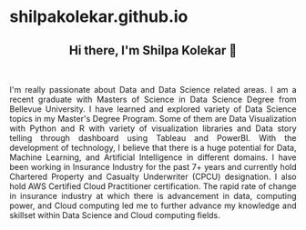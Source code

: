 # shilpakolekar.github.io
<h2 align="center">
Hi there, I'm Shilpa Kolekar 👋
</h2>
<br/>
<p align="justify">       
I'm really passionate about Data and Data Science related areas. I am a recent graduate with Masters of Science in 
Data Science Degree from Bellevue University. I have learned and explored variety of Data Science topics in my 
Master's Degree Program. Some of them are Data Visualization with Python and R with variety of visualization 
libraries and Data story telling through dashboard using Tableau and PowerBI. With the development of technology, 
I believe that there is a huge potential for Data, Machine Learning, and Artificial Intelligence in different 
domains. I have been working in Insurance Industry for the past 7+ years and currently hold Chartered Property and 
Casualty Underwriter (CPCU) designation. I also hold AWS Certified Cloud Practitioner certification. The rapid rate 
of change in insurance industry at which there is advancement in data, computing power, and Cloud computing led me 
to further advance my knowledge and skillset within Data Science and Cloud computing fields.
</p>

